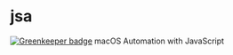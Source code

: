 # jsa

[![Greenkeeper badge](https://badges.greenkeeper.io/luzmcosta/jsa.svg)](https://greenkeeper.io/)
macOS Automation with JavaScript
